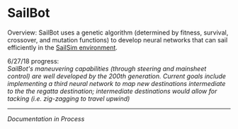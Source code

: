 # SailBot

Overview:  SailBot uses a genetic algorithm (determined by fitness, survival, crossover, and mutation functions) to develop neural networks that can sail efficiently in the [SailSim environment](https://github.com/rahil-p/SailSim).

6/27/18 progress:  
*SailBot's maneuvering capabilities (through steering and mainsheet control) are well developed by the 200th generation.  Current goals include implementing a third neural network to map new destinations intermediate to the the regatta destination; intermediate destinations would allow for tacking (i.e. zig-zagging to travel upwind)*

___

*Documentation in Process*
